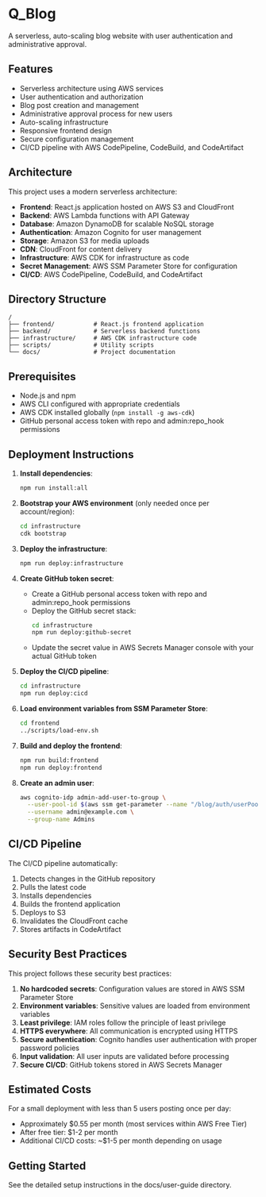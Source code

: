 # Q_Blog

A serverless, auto-scaling blog website with user authentication and administrative approval.

## Features

- Serverless architecture using AWS services
- User authentication and authorization
- Blog post creation and management
- Administrative approval process for new users
- Auto-scaling infrastructure
- Responsive frontend design
- Secure configuration management
- CI/CD pipeline with AWS CodePipeline, CodeBuild, and CodeArtifact

## Architecture

This project uses a modern serverless architecture:

- **Frontend**: React.js application hosted on AWS S3 and CloudFront
- **Backend**: AWS Lambda functions with API Gateway
- **Database**: Amazon DynamoDB for scalable NoSQL storage
- **Authentication**: Amazon Cognito for user management
- **Storage**: Amazon S3 for media uploads
- **CDN**: CloudFront for content delivery
- **Infrastructure**: AWS CDK for infrastructure as code
- **Secret Management**: AWS SSM Parameter Store for configuration
- **CI/CD**: AWS CodePipeline, CodeBuild, and CodeArtifact

## Directory Structure

```
/
├── frontend/           # React.js frontend application
├── backend/            # Serverless backend functions
├── infrastructure/     # AWS CDK infrastructure code
├── scripts/            # Utility scripts
└── docs/               # Project documentation
```

## Prerequisites

- Node.js and npm
- AWS CLI configured with appropriate credentials
- AWS CDK installed globally (`npm install -g aws-cdk`)
- GitHub personal access token with repo and admin:repo_hook permissions

## Deployment Instructions

1. **Install dependencies**:
   ```bash
   npm run install:all
   ```

2. **Bootstrap your AWS environment** (only needed once per account/region):
   ```bash
   cd infrastructure
   cdk bootstrap
   ```

3. **Deploy the infrastructure**:
   ```bash
   npm run deploy:infrastructure
   ```

4. **Create GitHub token secret**:
   - Create a GitHub personal access token with repo and admin:repo_hook permissions
   - Deploy the GitHub secret stack:
     ```bash
     cd infrastructure
     npm run deploy:github-secret
     ```
   - Update the secret value in AWS Secrets Manager console with your actual GitHub token

5. **Deploy the CI/CD pipeline**:
   ```bash
   cd infrastructure
   npm run deploy:cicd
   ```

6. **Load environment variables from SSM Parameter Store**:
   ```bash
   cd frontend
   ../scripts/load-env.sh
   ```

7. **Build and deploy the frontend**:
   ```bash
   npm run build:frontend
   npm run deploy:frontend
   ```

8. **Create an admin user**:
   ```bash
   aws cognito-idp admin-add-user-to-group \
     --user-pool-id $(aws ssm get-parameter --name "/blog/auth/userPoolId" --query "Parameter.Value" --output text) \
     --username admin@example.com \
     --group-name Admins
   ```

## CI/CD Pipeline

The CI/CD pipeline automatically:
1. Detects changes in the GitHub repository
2. Pulls the latest code
3. Installs dependencies
4. Builds the frontend application
5. Deploys to S3
6. Invalidates the CloudFront cache
7. Stores artifacts in CodeArtifact

## Security Best Practices

This project follows these security best practices:

1. **No hardcoded secrets**: Configuration values are stored in AWS SSM Parameter Store
2. **Environment variables**: Sensitive values are loaded from environment variables
3. **Least privilege**: IAM roles follow the principle of least privilege
4. **HTTPS everywhere**: All communication is encrypted using HTTPS
5. **Secure authentication**: Cognito handles user authentication with proper password policies
6. **Input validation**: All user inputs are validated before processing
7. **Secure CI/CD**: GitHub tokens stored in AWS Secrets Manager

## Estimated Costs

For a small deployment with less than 5 users posting once per day:
- Approximately $0.55 per month (most services within AWS Free Tier)
- After free tier: $1-2 per month
- Additional CI/CD costs: ~$1-5 per month depending on usage

## Getting Started

See the detailed setup instructions in the docs/user-guide directory.
